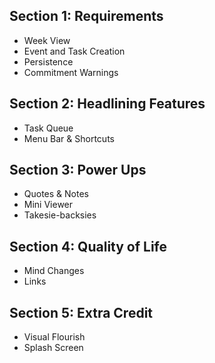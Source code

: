 ## Section 1: Requirements
- Week View
- Event and Task Creation 
- Persistence
- Commitment Warnings

## Section 2: Headlining Features
- Task Queue
- Menu Bar & Shortcuts

## Section 3: Power Ups
- Quotes & Notes
- Mini Viewer
- Takesie-backsies

## Section 4: Quality of Life
- Mind Changes
- Links

## Section 5: Extra Credit
- Visual Flourish
- Splash Screen